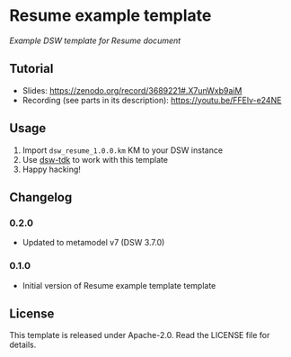 # Resume example template

*Example DSW template for Resume document*

## Tutorial

- Slides: https://zenodo.org/record/3689221#.X7unWxb9aiM
- Recording (see parts in its description): https://youtu.be/FFElv-e24NE

## Usage

1. Import `dsw_resume_1.0.0.km` KM to your DSW instance
2. Use [dsw-tdk]() to work with this template
3. Happy hacking!

## Changelog

### 0.2.0

- Updated to metamodel v7 (DSW 3.7.0)

### 0.1.0

- Initial version of Resume example template template

## License

This template is released under Apache-2.0. Read the LICENSE file for details.
